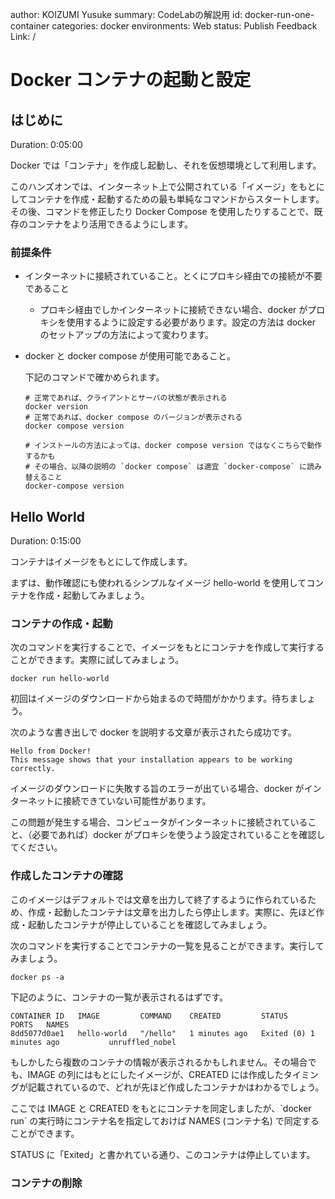 author: KOIZUMI Yusuke
summary: CodeLabの解説用
id: docker-run-one-container
categories: docker
environments: Web
status: Publish
Feedback Link: /


# Docker コンテナの起動と設定

## はじめに
Duration: 0:05:00

Docker では「コンテナ」を作成し起動し、それを仮想環境として利用します。

このハンズオンでは、インターネット上で公開されている「イメージ」をもとにしてコンテナを作成・起動するための最も単純なコマンドからスタートします。その後、コマンドを修正したり Docker Compose を使用したりすることで、既存のコンテナをより活用できるようにします。

### 前提条件

- インターネットに接続されていること。とくにプロキシ経由での接続が不要であること

    - プロキシ経由でしかインターネットに接続できない場合、docker がプロキシを使用するように設定する必要があります。設定の方法は docker のセットアップの方法によって変わります。

- docker と docker compose が使用可能であること。

    下記のコマンドで確かめられます。

    ```shell
    # 正常であれば、クライアントとサーバの状態が表示される
    docker version
    # 正常であれば、docker compose のバージョンが表示される
    docker compose version

    # インストールの方法によっては、docker compose version ではなくこちらで動作するかも
    # その場合、以降の説明の `docker compose` は適宜 `docker-compose` に読み替えること
    docker-compose version
    ```

## Hello World
Duration: 0:15:00

コンテナはイメージをもとにして作成します。

まずは、動作確認にも使われるシンプルなイメージ hello-world を使用してコンテナを作成・起動してみましょう。

### コンテナの作成・起動

次のコマンドを実行することで、イメージをもとにコンテナを作成して実行することができます。実際に試してみましょう。

```shell
docker run hello-world
```

初回はイメージのダウンロードから始まるので時間がかかります。待ちましょう。

次のような書き出しで docker を説明する文章が表示されたら成功です。

```console
Hello from Docker!
This message shows that your installation appears to be working correctly.
```

<aside class="negative">
イメージのダウンロードに失敗する旨のエラーが出ている場合、docker がインターネットに接続できていない可能性があります。

この問題が発生する場合、コンピュータがインターネットに接続されていること、（必要であれば）docker がプロキシを使うよう設定されていることを確認してください。
</aside>

### 作成したコンテナの確認

このイメージはデフォルトでは文章を出力して終了するように作られているため、作成・起動したコンテナは文章を出力したら停止します。実際に、先ほど作成・起動したコンテナが停止していることを確認してみましょう。

次のコマンドを実行することでコンテナの一覧を見ることができます。実行してみましょう。

```shell
docker ps -a
```

下記のように、コンテナの一覧が表示されるはずです。

```console
CONTAINER ID   IMAGE         COMMAND    CREATED         STATUS                     PORTS   NAMES
8dd5077d0ae1   hello-world   "/hello"   1 minutes ago   Exited (0) 1 minutes ago           unruffled_nobel
```

もしかしたら複数のコンテナの情報が表示されるかもしれません。その場合でも、IMAGE の列にはもとにしたイメージが、CREATED には作成したタイミングが記載されているので、どれが先ほど作成したコンテナかはわかるでしょう。

<aside class="positive">
ここでは IMAGE と CREATED をもとにコンテナを同定しましたが、`docker run` の実行時にコンテナ名を指定しておけば NAMES (コンテナ名) で同定することができます。
</aside>

STATUS に「Exited」と書かれている通り、このコンテナは停止しています。

### コンテナの削除